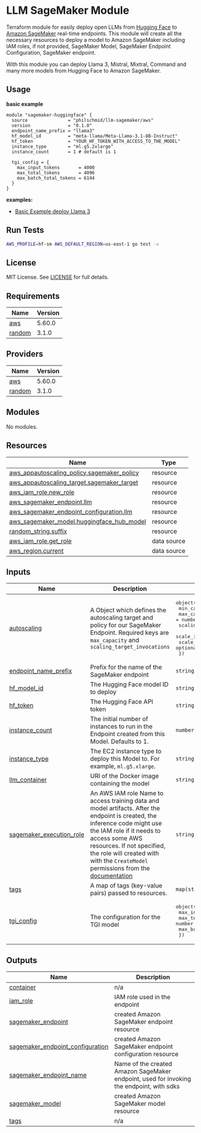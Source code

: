 # LLM SageMaker Module

Terraform module for easily deploy open LLMs from [Hugging Face](hf.co/models) to [Amazon SageMaker](https://aws.amazon.com/de/sagemaker/) real-time endpoints. This module will create all the necessary resources to deploy a model to Amazon SageMaker including IAM roles, if not provided, SageMaker Model, SageMaker Endpoint Configuration, SageMaker endpoint.

With this module you can deploy Llama 3, Mistral, Mixtral, Command and many more models from Hugging Face to Amazon SageMaker.

## Usage

**basic example**

```hcl
module "sagemaker-huggingface" {
  source               = "philschmid/llm-sagemaker/aws"
  version              = "0.1.0"
  endpoint_name_prefix = "llama3"
  hf_model_id          = "meta-llama/Meta-Llama-3.1-8B-Instruct"
  hf_token             = "YOUR_HF_TOKEN_WITH_ACCESS_TO_THE_MODEL"
  instance_type        = "ml.g5.2xlarge"
  instance_count       = 1 # default is 1

  tgi_config = {
    max_input_tokens       = 4000
    max_total_tokens       = 4096
    max_batch_total_tokens = 6144
  }
}
```

**examples:**

- [Basic Example deploy Llama 3](./examples/basic/README.md)

## Run Tests

```bash
AWS_PROFILE=hf-sm AWS_DEFAULT_REGION=us-east-1 go test -v
```

## License

MIT License. See [LICENSE](LICENSE) for full details.

## Requirements

| Name                                                            | Version |
| --------------------------------------------------------------- | ------- |
| <a name="requirement_aws"></a> [aws](#requirement_aws)          | 5.60.0  |
| <a name="requirement_random"></a> [random](#requirement_random) | 3.1.0   |

## Providers

| Name                                                      | Version |
| --------------------------------------------------------- | ------- |
| <a name="provider_aws"></a> [aws](#provider_aws)          | 5.60.0  |
| <a name="provider_random"></a> [random](#provider_random) | 3.1.0   |

## Modules

No modules.

## Resources

| Name                                                                                                                                                     | Type        |
| -------------------------------------------------------------------------------------------------------------------------------------------------------- | ----------- |
| [aws_appautoscaling_policy.sagemaker_policy](https://registry.terraform.io/providers/hashicorp/aws/5.60.0/docs/resources/appautoscaling_policy)          | resource    |
| [aws_appautoscaling_target.sagemaker_target](https://registry.terraform.io/providers/hashicorp/aws/5.60.0/docs/resources/appautoscaling_target)          | resource    |
| [aws_iam_role.new_role](https://registry.terraform.io/providers/hashicorp/aws/5.60.0/docs/resources/iam_role)                                            | resource    |
| [aws_sagemaker_endpoint.llm](https://registry.terraform.io/providers/hashicorp/aws/5.60.0/docs/resources/sagemaker_endpoint)                             | resource    |
| [aws_sagemaker_endpoint_configuration.llm](https://registry.terraform.io/providers/hashicorp/aws/5.60.0/docs/resources/sagemaker_endpoint_configuration) | resource    |
| [aws_sagemaker_model.huggingface_hub_model](https://registry.terraform.io/providers/hashicorp/aws/5.60.0/docs/resources/sagemaker_model)                 | resource    |
| [random_string.suffix](https://registry.terraform.io/providers/hashicorp/random/3.1.0/docs/resources/string)                                             | resource    |
| [aws_iam_role.get_role](https://registry.terraform.io/providers/hashicorp/aws/5.60.0/docs/data-sources/iam_role)                                         | data source |
| [aws_region.current](https://registry.terraform.io/providers/hashicorp/aws/5.60.0/docs/data-sources/region)                                              | data source |

## Inputs

| Name                                                                                                      | Description                                                                                                                                                                                                                                                                                                                                                                                           | Type                                                                                                                                                                                                                               | Default                                                                                                                                                               | Required |
| --------------------------------------------------------------------------------------------------------- | ----------------------------------------------------------------------------------------------------------------------------------------------------------------------------------------------------------------------------------------------------------------------------------------------------------------------------------------------------------------------------------------------------- | ---------------------------------------------------------------------------------------------------------------------------------------------------------------------------------------------------------------------------------- | --------------------------------------------------------------------------------------------------------------------------------------------------------------------- | :------: |
| <a name="input_autoscaling"></a> [autoscaling](#input_autoscaling)                                        | A Object which defines the autoscaling target and policy for our SageMaker Endpoint. Required keys are `max_capacity` and `scaling_target_invocations`                                                                                                                                                                                                                                                | <pre>object({<br> min_capacity = optional(number),<br> max_capacity = number,<br> scaling_target_invocations = optional(number),<br> scale_in_cooldown = optional(number),<br> scale_out_cooldown = optional(number),<br> })</pre> | <pre>{<br> "max_capacity": null,<br> "min_capacity": 1,<br> "scale_in_cooldown": 300,<br> "scale_out_cooldown": 66,<br> "scaling_target_invocations": null<br>}</pre> |    no    |
| <a name="input_endpoint_name_prefix"></a> [endpoint_name_prefix](#input_endpoint_name_prefix)             | Prefix for the name of the SageMaker endpoint                                                                                                                                                                                                                                                                                                                                                         | `string`                                                                                                                                                                                                                           | n/a                                                                                                                                                                   |   yes    |
| <a name="input_hf_model_id"></a> [hf_model_id](#input_hf_model_id)                                        | The Hugging Face model ID to deploy                                                                                                                                                                                                                                                                                                                                                                   | `string`                                                                                                                                                                                                                           | n/a                                                                                                                                                                   |   yes    |
| <a name="input_hf_token"></a> [hf_token](#input_hf_token)                                                 | The Hugging Face API token                                                                                                                                                                                                                                                                                                                                                                            | `string`                                                                                                                                                                                                                           | `null`                                                                                                                                                                |    no    |
| <a name="input_instance_count"></a> [instance_count](#input_instance_count)                               | The initial number of instances to run in the Endpoint created from this Model. Defaults to 1.                                                                                                                                                                                                                                                                                                        | `number`                                                                                                                                                                                                                           | `1`                                                                                                                                                                   |    no    |
| <a name="input_instance_type"></a> [instance_type](#input_instance_type)                                  | The EC2 instance type to deploy this Model to. For example, `ml.g5.xlarge`.                                                                                                                                                                                                                                                                                                                           | `string`                                                                                                                                                                                                                           | `null`                                                                                                                                                                |    no    |
| <a name="input_llm_container"></a> [llm_container](#input_llm_container)                                  | URI of the Docker image containing the model                                                                                                                                                                                                                                                                                                                                                          | `string`                                                                                                                                                                                                                           | `null`                                                                                                                                                                |    no    |
| <a name="input_sagemaker_execution_role"></a> [sagemaker_execution_role](#input_sagemaker_execution_role) | An AWS IAM role Name to access training data and model artifacts. After the endpoint is created, the inference code might use the IAM role if it needs to access some AWS resources. If not specified, the role will created with with the `CreateModel` permissions from the [documentation](https://docs.aws.amazon.com/sagemaker/latest/dg/sagemaker-roles.html#sagemaker-roles-createmodel-perms) | `string`                                                                                                                                                                                                                           | `null`                                                                                                                                                                |    no    |
| <a name="input_tags"></a> [tags](#input_tags)                                                             | A map of tags (key-value pairs) passed to resources.                                                                                                                                                                                                                                                                                                                                                  | `map(string)`                                                                                                                                                                                                                      | `{}`                                                                                                                                                                  |    no    |
| <a name="input_tgi_config"></a> [tgi_config](#input_tgi_config)                                           | The configuration for the TGI model                                                                                                                                                                                                                                                                                                                                                                   | <pre>object({<br> max_input_tokens = number<br> max_total_tokens = number<br> max_batch_total_tokens = number<br> })</pre>                                                                                                         | <pre>{<br> "max_batch_total_tokens": 8192,<br> "max_input_tokens": 2048,<br> "max_total_tokens": 4096<br>}</pre>                                                      |    no    |

## Outputs

| Name                                                                                                                                | Description                                                                              |
| ----------------------------------------------------------------------------------------------------------------------------------- | ---------------------------------------------------------------------------------------- |
| <a name="output_container"></a> [container](#output_container)                                                                      | n/a                                                                                      |
| <a name="output_iam_role"></a> [iam_role](#output_iam_role)                                                                         | IAM role used in the endpoint                                                            |
| <a name="output_sagemaker_endpoint"></a> [sagemaker_endpoint](#output_sagemaker_endpoint)                                           | created Amazon SageMaker endpoint resource                                               |
| <a name="output_sagemaker_endpoint_configuration"></a> [sagemaker_endpoint_configuration](#output_sagemaker_endpoint_configuration) | created Amazon SageMaker endpoint configuration resource                                 |
| <a name="output_sagemaker_endpoint_name"></a> [sagemaker_endpoint_name](#output_sagemaker_endpoint_name)                            | Name of the created Amazon SageMaker endpoint, used for invoking the endpoint, with sdks |
| <a name="output_sagemaker_model"></a> [sagemaker_model](#output_sagemaker_model)                                                    | created Amazon SageMaker model resource                                                  |
| <a name="output_tags"></a> [tags](#output_tags)                                                                                     | n/a                                                                                      |
